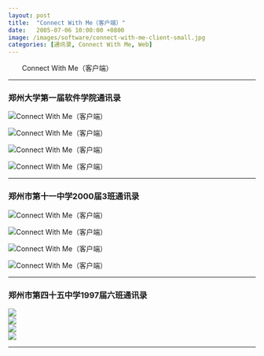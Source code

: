 ```yaml
---
layout: post
title:  "Connect With Me（客户端）"
date:   2005-07-06 10:00:00 +0800
image: /images/software/connect-with-me-client-small.jpg
categories: [通讯录, Connect With Me, Web]
---
```


　　Connect With Me（客户端）

------

<h3>郑州大学第一届软件学院通讯录</h3>

![Connect With Me（客户端）]({{site.baseurl}}/images/software/ConnectWithMe-zzusc-0.png)

![Connect With Me（客户端）]({{site.baseurl}}/images/software/ConnectWithMe-zzusc-1.png)

![Connect With Me（客户端）]({{site.baseurl}}/images/software/ConnectWithMe-zzusc-1b.png)

![Connect With Me（客户端）]({{site.baseurl}}/images/software/ConnectWithMe-zzusc-2.png)

------

<h3>郑州市第十一中学2000届3班通讯录</h3>

![Connect With Me（客户端）]({{site.baseurl}}/images/software/ConnectWithMe-11003-0.png)

![Connect With Me（客户端）]({{site.baseurl}}/images/software/ConnectWithMe-11003-1.png)

![Connect With Me（客户端）]({{site.baseurl}}/images/software/ConnectWithMe-11003-1b.png)

![Connect With Me（客户端）]({{site.baseurl}}/images/software/ConnectWithMe-11003-2.png)

------

<h3>郑州市第四十五中学1997届六班通讯录</h3>

<div class="row">
    <div class="col-md-6">
        <a href="{{site.baseurl}}/images/software/ConnectWithMe-45976-0.png" target="_blank">
            <img class="thumbnail" src="{{site.baseurl}}/images/software/ConnectWithMe-45976-0.png">
        </a>
    </div>
    <div class="col-md-6">
        <a href="{{site.baseurl}}/images/software/ConnectWithMe-45976-1.png" target="_blank">
            <img class="thumbnail" src="{{site.baseurl}}/images/software/ConnectWithMe-45976-1.png">
        </a>
    </div>
</div>
<div class="row">
    <div class="col-md-6">
        <a href="{{site.baseurl}}/images/software/ConnectWithMe-45976-1b.png" target="_blank">
            <img class="thumbnail" src="{{site.baseurl}}/images/software/ConnectWithMe-45976-1b.png">
        </a>
    </div>
    <div class="col-md-6">
        <a href="{{site.baseurl}}/images/software/ConnectWithMe-45976-2.png" target="_blank">
            <img class="thumbnail" src="{{site.baseurl}}/images/software/ConnectWithMe-45976-2.png">
        </a>
    </div>
</div>

------